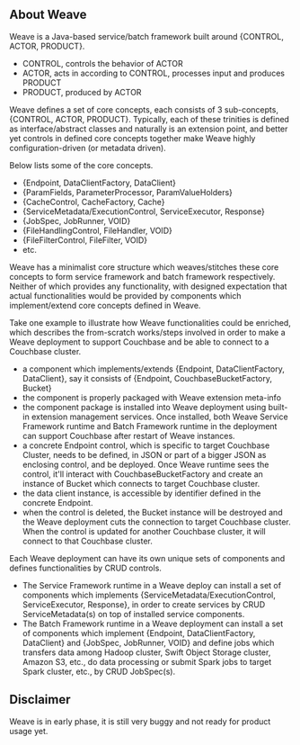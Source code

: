 ## About Weave  
Weave is a Java-based service/batch framework built around {CONTROL, ACTOR, PRODUCT}.  
- CONTROL, controls the behavior of ACTOR 
- ACTOR, acts in according to CONTROL, processes input and produces PRODUCT  
- PRODUCT, produced by ACTOR  

Weave defines a set of core concepts, each consists of 3 sub-concepts, {CONTROL, ACTOR, PRODUCT}. Typically, each of these trinities is defined as interface/abstract classes and naturally is an extension point, and better yet controls in defined core concepts together make Weave highly configuration-driven (or metadata driven).  

Below lists some of the core concepts.
- {Endpoint, DataClientFactory, DataClient}  
- {ParamFields, ParameterProcessor, ParamValueHolders}  
- {CacheControl, CacheFactory, Cache}  
- {ServiceMetadata/ExecutionControl, ServiceExecutor, Response}  
- {JobSpec, JobRunner, VOID}  
- {FileHandlingControl, FileHandler, VOID}  
- {FileFilterControl, FileFilter, VOID}  
- etc.  

Weave has a minimalist core structure which weaves/stitches these core concepts to form service framework and batch framework respectively. Neither of which provides any functionality, with designed expectation that actual functionalities would be provided by components which implement/extend core concepts defined in Weave.  

Take one example to illustrate how Weave functionalities could be enriched, which describes the from-scratch works/steps involved in order to make a Weave deployment to support Couchbase and be able to connect to a Couchbase cluster.
- a component which implements/extends {Endpoint, DataClientFactory, DataClient}, say it consists of {Endpoint, CouchbaseBucketFactory, Bucket}
- the component is properly packaged with Weave extension meta-info
- the component package is installed into Weave deployment using built-in extension management services. Once installed, both Weave Service Framework runtime and Batch Framework runtime in the deployment can support Couchbase after restart of Weave instances.
- a concrete Endpoint control, which is specific to target Couchbase Cluster, needs to be defined, in JSON or part of a bigger JSON as enclosing control, and be deployed. Once Weave runtime sees the control, it'll interact with CouchbaseBucketFactory and create an instance of Bucket which connects to target Couchbase cluster.
- the data client instance,  is accessible by identifier defined in the concrete Endpoint.
- when the control is deleted, the Bucket instance will be destroyed and the Weave deployment cuts the connection to target Couchbase cluster. When the control is updated for another Couchbase cluster, it will connect to that Couchbase cluster.

Each Weave deployment can have its own unique sets of components and defines functionalities by CRUD controls. 
- The Service Framework runtime in a  Weave deploy can install a set of components which implements {ServiceMetadata/ExecutionControl, ServiceExecutor, Response}, in order to create services by CRUD ServiceMetadata(s) on top of installed service components.  
- The Batch Framework runtime in a  Weave deployment can install a set of components which implement {Endpoint, DataClientFactory, DataClient} and {JobSpec, JobRunner, VOID} and define jobs which transfers data among Hadoop cluster, Swift Object Storage cluster, Amazon S3, etc., do data processing or submit Spark jobs to target Spark cluster, etc., by CRUD JobSpec(s).

## Disclaimer
Weave is in early phase, it is still very buggy and not ready for product usage yet.